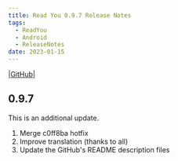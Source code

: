 ```yaml
---
title: Read You 0.9.7 Release Notes
tags:
  - ReadYou
  - Android
  - ReleaseNotes
date: 2023-01-15
---
```


|[GitHub](https://github.com/Ashinch/ReadYou/releases/tag/0.9.7)|

## 0.9.7

This is an additional update.

1. Merge c0ff8ba hotfix
2. Improve translation (thanks to all)
3. Update the GitHub's README description files